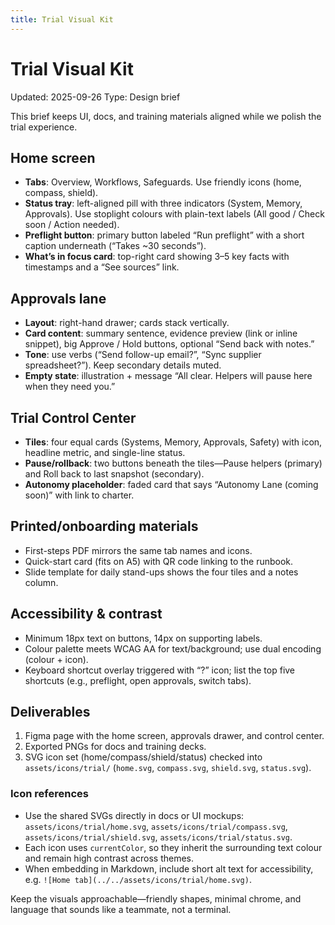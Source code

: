```yaml
---
title: Trial Visual Kit
---
```


# Trial Visual Kit

Updated: 2025-09-26
Type: Design brief

This brief keeps UI, docs, and training materials aligned while we polish the trial experience.

## Home screen

- **Tabs**: Overview, Workflows, Safeguards. Use friendly icons (home, compass, shield).
- **Status tray**: left-aligned pill with three indicators (System, Memory, Approvals). Use stoplight colours with plain-text labels (All good / Check soon / Action needed).
- **Preflight button**: primary button labeled “Run preflight” with a short caption underneath (“Takes ~30 seconds”).
- **What’s in focus card**: top-right card showing 3–5 key facts with timestamps and a “See sources” link.

## Approvals lane

- **Layout**: right-hand drawer; cards stack vertically.
- **Card content**: summary sentence, evidence preview (link or inline snippet), big Approve / Hold buttons, optional “Send back with notes.”
- **Tone**: use verbs (“Send follow-up email?”, “Sync supplier spreadsheet?”). Keep secondary details muted.
- **Empty state**: illustration + message “All clear. Helpers will pause here when they need you.”

## Trial Control Center

- **Tiles**: four equal cards (Systems, Memory, Approvals, Safety) with icon, headline metric, and single-line status.
- **Pause/rollback**: two buttons beneath the tiles—Pause helpers (primary) and Roll back to last snapshot (secondary).
- **Autonomy placeholder**: faded card that says “Autonomy Lane (coming soon)” with link to charter.

## Printed/onboarding materials

- First-steps PDF mirrors the same tab names and icons.
- Quick-start card (fits on A5) with QR code linking to the runbook.
- Slide template for daily stand-ups shows the four tiles and a notes column.

## Accessibility & contrast

- Minimum 18px text on buttons, 14px on supporting labels.
- Colour palette meets WCAG AA for text/background; use dual encoding (colour + icon).
- Keyboard shortcut overlay triggered with “?” icon; list the top five shortcuts (e.g., preflight, open approvals, switch tabs).

## Deliverables

1. Figma page with the home screen, approvals drawer, and control center.
2. Exported PNGs for docs and training decks.
3. SVG icon set (home/compass/shield/status) checked into `assets/icons/trial/` (`home.svg`, `compass.svg`, `shield.svg`, `status.svg`).

### Icon references

- Use the shared SVGs directly in docs or UI mockups: `assets/icons/trial/home.svg`, `assets/icons/trial/compass.svg`, `assets/icons/trial/shield.svg`, `assets/icons/trial/status.svg`.
- Each icon uses `currentColor`, so they inherit the surrounding text colour and remain high contrast across themes.
- When embedding in Markdown, include short alt text for accessibility, e.g. `![Home tab](../../assets/icons/trial/home.svg)`.

Keep the visuals approachable—friendly shapes, minimal chrome, and language that sounds like a teammate, not a terminal.
